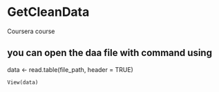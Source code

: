 # GetCleanData

Coursera course

## you can open the daa file with command using

data <- read.table(file_path, header = TRUE) 

    View(data)
